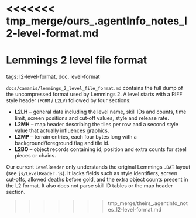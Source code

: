 <<<<<<< tmp_merge/ours_.agentInfo_notes_l2-level-format.md
=======
# Lemmings 2 level file format

tags: l2-level-format, doc, level-format

`docs/camanis/lemmings_2_level_file_format.md` contains the full dump of the uncompressed format used by Lemmings 2. A level starts with a RIFF style header (`FORM` / `L2LV`) followed by four sections:

- **L2LH** – general data including the level name, skill IDs and counts, time limit, screen positions and cut‑off values, style and release rate.
- **L2MH** – map header describing the tiles per row and a second style value that actually influences graphics.
- **L2MP** – terrain entries, each four bytes long with a background/foreground flag and tile id.
- **L2BO** – object records containing id, position and extra counts for steel pieces or chains.

Our current `LevelReader` only understands the original Lemmings `.DAT` layout (see `js/LevelReader.js`). It lacks fields such as style identifiers, screen cut‑offs, allowed deaths before gold, and the extra object counts present in the L2 format. It also does not parse skill ID tables or the map header section.
>>>>>>> tmp_merge/theirs_.agentInfo_notes_l2-level-format.md
